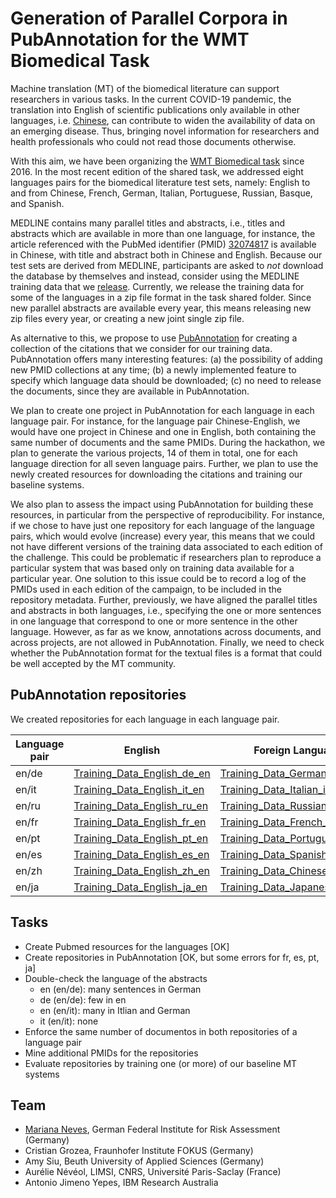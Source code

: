 
# Generation of Parallel Corpora in PubAnnotation for the WMT Biomedical Task

Machine translation (MT) of the biomedical literature can support researchers in various tasks. In the current COVID-19 pandemic, the translation into English of scientific publications only available in other languages, i.e. [Chinese](https://www.thelancet.com/journals/lancet/article/PIIS0140-6736(20)30375-5/fulltext), can contribute to widen the availability of data on an emerging disease.
Thus, bringing novel information for researchers and health professionals who could not read those documents otherwise.

With this aim, we have been organizing the [WMT Biomedical task](http://www.statmt.org/wmt20/biomedical-translation-task.html) since 2016. 
In the most recent edition of the shared task, we addressed eight languages pairs for 
the biomedical literature test sets, namely: English to and from Chinese, French, German, Italian, Portuguese, Russian, Basque, and Spanish.

MEDLINE contains many parallel titles and abstracts, i.e., titles and abstracts which are available in more than one language, for instance, the article referenced with the PubMed identifier (PMID) [32074817](https://pubmed.ncbi.nlm.nih.gov/32074817/) is available in Chinese, with title and abstract both in Chinese and English.
Because our test sets are derived from MEDLINE, participants are asked to *not* download the database by themselves and instead, consider using the MEDLINE training data that we [release](https://github.com/biomedical-translation-corpora/corpora). Currently, we release the training data for some of the languages in a zip file format in the task shared folder. 
Since new parallel abstracts are available every year, this means releasing new zip files every year, or creating a new joint single zip file.

As alternative to this, we propose to use [PubAnnotation](http://www.pubannotation.org/) for creating a collection of the citations that we consider for our training data.
PubAnnotation offers many interesting features:
(a) the possibility of adding new PMID collections at any time;
(b) a newly implemented feature to specify which language data should be downloaded;
(c) no need to release the documents, since they are available in PubAnnotation.

We plan to create one project in PubAnnotation for each language in each language pair.
For instance, for the language pair Chinese-English, we would have one project in Chinese and one in English, both containing the same number of documents and the same PMIDs. 
During the hackathon, we plan to generate the various projects, 14 of them in total, one for each language direction for all seven language pairs. 
Further, we plan to use the newly created resources for downloading the citations and training our baseline systems.

We also plan to assess the impact using PubAnnotation for building these resources, in particular from the perspective of reproducibility. 
For instance, if we chose to have just one repository for each language of the language pairs, which would evolve (increase) every year, this means that we could not have different versions of the training data associated to each edition of the challenge.
This could be problematic if researchers plan to reproduce a particular system that was based only on training data available for a particular year. One solution to this issue could be to record a log of the PMIDs used in each edition of the campaign, to be included in the repository metadata. 
Further, previously, we have aligned the parallel titles and abstracts in both languages, i.e., specifying the one or more sentences in one language that correspond to one or more sentence in the other language.
However, as far as we know, annotations across documents, and across projects, are not allowed in PubAnnotation.
Finally, we need to check whether the PubAnnotation format for the textual files is a format that could be well accepted by the MT community.

## PubAnnotation repositories

We created repositories for each language in each language pair.

Language pair | English | Foreign Language 
--------------|---------------|--------------------
en/de | [Training_Data_English_de_en](http://pubannotation.org/projects/Training_Data_English_de_en) | [Training_Data_German_de_en](http://pubannotation.org/projects/Training_Data_German_de_en)
en/it | [Training_Data_English_it_en](http://pubannotation.org/projects/Training_Data_English_it_en) | [Training_Data_Italian_it_en](http://pubannotation.org/projects/Training_Data_Italian_it_en)
en/ru | [Training_Data_English_ru_en](http://pubannotation.org/projects/Training_Data_English_ru_en) | [Training_Data_Russian_ru_en](http://pubannotation.org/projects/Training_Data_Russian_ru_en)
en/fr |[Training_Data_English_fr_en	](http://pubannotation.org/projects/Training_Data_English_fr_en) | [Training_Data_French_fr_en](http://pubannotation.org/projects/Training_Data_French_fr_en)
en/pt | [Training_Data_English_pt_en](http://pubannotation.org/projects/Training_Data_English_pt_en) | [Training_Data_Portuguese_pt_en](http://pubannotation.org/projects/Training_Data_Portuguese_pt_en)
en/es | [Training_Data_English_es_en](http://pubannotation.org/projects/Training_Data_English_es_en) | [Training_Data_Spanish_es_en](http://pubannotation.org/projects/Training_Data_Spanish_es_en)
en/zh | [Training_Data_English_zh_en](http://pubannotation.org/projects/Training_Data_English_zh_en) | [Training_Data_Chinese_zh_en](http://pubannotation.org/projects/Training_Data_Chinese_zh_en)
en/ja | [Training_Data_English_ja_en](http://pubannotation.org/projects/Training_Data_English_ja_en) | [Training_Data_Japanese_ja_en](http://pubannotation.org/projects/Training_Data_Japanese_ja_en)

## Tasks

- Create Pubmed resources for the languages [OK]
- Create repositories in PubAnnotation [OK, but some errors for fr, es, pt, ja]
- Double-check the language of the abstracts 
  - en (en/de): many sentences in German
  - de (en/de): few in en
  - en (en/it): many in Itlian and German
  - it (en/it): none
- Enforce the same number of documentos in both repositories of a language pair
- Mine additional PMIDs for the repositories
- Evaluate repositories by training one (or more) of our baseline MT systems

## Team

- [Mariana Neves](https://mariananeves.github.io/), German Federal Institute for Risk Assessment (Germany)
- Cristian Grozea, Fraunhofer Institute FOKUS (Germany)
- Amy Siu, Beuth University of Applied Sciences (Germany)
- Aurélie Névéol, LIMSI, CNRS, Université Paris-Saclay (France)
- Antonio Jimeno Yepes, IBM Research Australia

